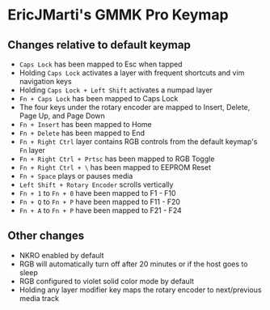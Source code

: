 # EricJMarti's GMMK Pro Keymap

## Changes relative to default keymap

- `Caps Lock` has been mapped to Esc when tapped
- Holding `Caps Lock` activates a layer with frequent shortcuts and vim navigation keys
- Holding `Caps Lock + Left Shift` activates a numpad layer
- `Fn + Caps Lock` has been mapped to Caps Lock
- The four keys under the rotary encoder are mapped to Insert, Delete, Page Up, and Page Down
- `Fn + Insert` has been mapped to Home
- `Fn + Delete` has been mapped to End
- `Fn + Right Ctrl` layer contains RGB controls from the default keymap's `Fn` layer
- `Fn + Right Ctrl + Prtsc` has been mapped to RGB Toggle
- `Fn + Right Ctrl + \` has been mapped to EEPROM Reset
- `Fn + Space` plays or pauses media
- `Left Shift + Rotary Encoder` scrolls vertically
- `Fn + 1` to `Fn + 0` have been mapped to F1 - F10
- `Fn + Q` to `Fn + P` have been mapped to F11 - F20
- `Fn + A` to `Fn + P` have been mapped to F21 - F24

## Other changes

- NKRO enabled by default
- RGB will automatically turn off after 20 minutes or if the host goes to sleep
- RGB configured to violet solid color mode by default
- Holding any layer modifier key maps the rotary encoder to next/previous media track

